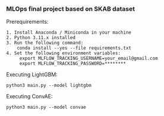 ### MLOps final project based on SKAB dataset

Prerequirements:
```
1. Install Anaconda / Miniconda in your machine
2. Python 3.11.x installed
3. Run the following command:
    conda install --yes --file requirements.txt
4. Set the following environment variables:
     export MLFLOW_TRACKING_USERNAME=your_email@gmail.com
     export MLFLOW_TRACKING_PASSWORD=********
```
Executing LightGBM:
```
python3 main.py --model lightgbm
```
Executing ConvAE:
```
python3 main.py --model convae
```